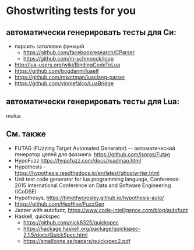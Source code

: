 # Ghostwriting tests for you

## автоматически генерировать тесты для Си:

- парсить заголовки функций
  - https://github.com/facebookresearch/CParser
  - https://github.com/m-schmoock/lcpp
- http://lua-users.org/wiki/BindingCodeToLua
- https://github.com/bogdanm/luaelf
- https://github.com/mkottman/luaclang-parser
- https://github.com/vinniefalco/LuaBridge

## автоматически генерировать тесты для Lua:

mulua

## См. также

- FUTAG (FUzzing Target Automated Generator) -- автоматический генератор целей
  для фаззинга. https://github.com/ispras/Futag
- HypoFuzz https://hypofuzz.com/docs/roadmap.html
- Hypothesis - https://hypothesis.readthedocs.io/en/latest/ghostwriter.html
- Unit test code generator for lua programming language,
  Conference: 2015 International Conference on Data and Software Engineering (ICoDSE)
- Hypothesys, https://timothycrosley.github.io/hypothesis-auto/
- https://github.com/HexHive/FuzzGen
- Jazzer with autofuzz, https://www.code-intelligence.com/blog/autofuzz
- Haskell, quickspec
	- https://github.com/nick8325/quickspec
	- https://hackage.haskell.org/package/quickspec-2.1.5/docs/QuickSpec.html
	- https://smallbone.se/papers/quickspec2.pdf

